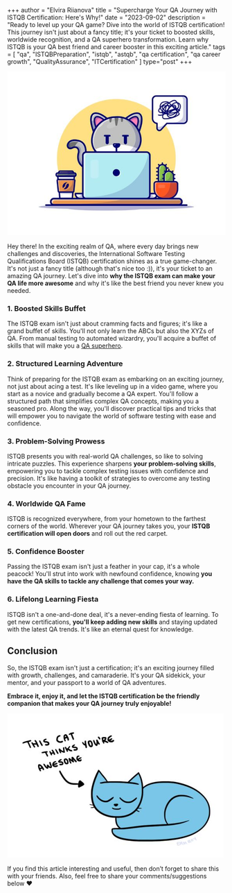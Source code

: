 +++
author = "Elvira Riianova"
title = "Supercharge Your QA Journey with ISTQB Certification: Here's Why!"
date = "2023-09-02"
description = "Ready to level up your QA game? Dive into the world of ISTQB certification! This journey isn't just about a fancy title; it's your ticket to boosted skills, worldwide recognition, and a QA superhero transformation. Learn why ISTQB is your QA best friend and career booster in this exciting article."
tags = [
    "qa", "ISTQBPreparation", "istqb", "astqb", "qa certification", "qa career growth", "QualityAssurance", "ITCertification"
]
type="post"
+++

![Tux, the Linux mascot](/images/qaa.jpeg)

Hey there! In the exciting realm of QA, where every day brings new challenges and discoveries, the International Software Testing Qualifications Board (ISTQB) certification shines as a true game-changer. It's not just a fancy title (although that's nice too :)), it's your ticket to an amazing QA journey. Let's dive into **why the ISTQB exam can make your QA life more awesome** and why it's like the best friend you never knew you needed.

### 1. Boosted Skills Buffet

The ISTQB exam isn't just about cramming facts and figures; it's like a grand buffet of skills. You'll not only learn the ABCs but also the XYZs of QA. From manual testing to automated wizardry, you'll acquire a buffet of skills that will make you a [QA superhero](https://medium.com/@qaflow.dev/become-a-qa-superstar-5-habits-that-will-take-your-skills-to-the-next-level-67c69d3a09d5). 

### 2. Structured Learning Adventure

Think of preparing for the ISTQB exam as embarking on an exciting journey, not just about acing a test. It's like leveling up in a video game, where you start as a novice and gradually become a QA expert. You'll follow a structured path that simplifies complex QA concepts, making you a seasoned pro. Along the way, you'll discover practical tips and tricks that will empower you to navigate the world of software testing with ease and confidence.

### 3. Problem-Solving Prowess

ISTQB presents you with real-world QA challenges, so like to solving intricate puzzles. This experience sharpens **your problem-solving skills**, empowering you to tackle complex testing issues with confidence and precision. It's like having a toolkit of strategies to overcome any testing obstacle you encounter in your QA journey.

### 4. Worldwide QA Fame

ISTQB is recognized everywhere, from your hometown to the farthest corners of the world. Wherever your QA journey takes you, your **ISTQB certification will open doors** and roll out the red carpet.

### 5. Confidence Booster

Passing the ISTQB exam isn't just a feather in your cap, it's a whole peacock! You'll strut into work with newfound confidence, knowing **you have the QA skills to tackle any challenge that comes your way.**

### 6. Lifelong Learning Fiesta

ISTQB isn't a one-and-done deal, it's a never-ending fiesta of learning. To get new certifications, **you'll keep adding new skills** and staying updated with the latest QA trends. It's like an eternal quest for knowledge.

## Conclusion

So, the ISTQB exam isn't just a certification; it's an exciting journey filled with growth, challenges, and camaraderie. It's your QA sidekick, your mentor, and your passport to a world of QA adventures. 

**Embrace it, enjoy it, and let the ISTQB certification be the friendly companion that makes your QA journey truly enjoyable!**

![Tux, the Linux mascot](/images/qamotivate.jpeg)

If you find this article interesting and useful, then don’t forget to share this with your friends. Also, feel free to share your comments/suggestions below ❤️